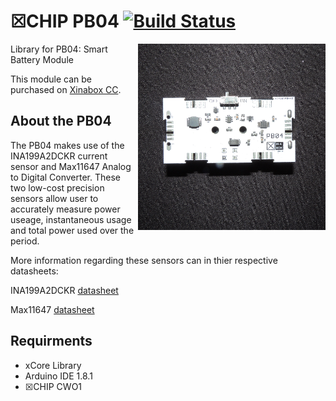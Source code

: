 # ☒CHIP PB04 [![Build Status](https://travis-ci.org/xinabox/PB04.svg?branch=master)](https://travis-ci.org/xinabox/PB04)
<img src="extras/PB04.png" width="300" align="right">
Library for PB04: Smart Battery Module

This module can be purchased on [Xinabox CC](https://xinabox.cc/modules/power/PB04/).

## About the PB04
The PB04 makes use of the INA199A2DCKR current sensor and Max11647 Analog to Digital Converter. These two low-cost precision sensors allow user to accurately measure power useage, instantaneous usage and total power used over the period.

More information regarding these sensors can in thier respective datasheets:

INA199A2DCKR [datasheet](http://www.ti.com/lit/ds/symlink/ina199.pdf)

Max11647 [datasheet](https://datasheets.maximintegrated.com/en/ds/MAX11646-MAX11647.pdf)

## Requirments
  - xCore Library
  - Arduino IDE 1.8.1
  - ☒CHIP CWO1
